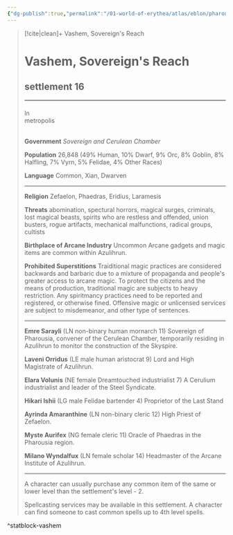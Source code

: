 ```yaml
---
{"dg-publish":true,"permalink":"/01-world-of-erythea/atlas/eblon/pharousia/vashem/","title":"Vashem, Sovereign's Reach","tags":["Location","WIP"],"noteIcon":"lamp"}
---
```




>[!cite|clean]+ Vashem, Sovereign's Reach
><div class="pf2block" style="width: 100%; margin:  auto"> <div class="d-flex"> <h1>Vashem, Sovereign's Reach </h1> <h2 class="ml-auto">settlement 16 </h2> </div> <div style="background: rgb(119, 119, 119); height: 2px; margin: 0px 0px 0.2rem;"></div> <div style="" class="pf-trait pf-trait-edge">&nbsp;</div> <div class="pf-trait pf-trait-align">ln</div> <div class="pf-trait pf-trait-type">metropolis</div> <div style="" class="pf-trait pf-trait-edge">&nbsp;</div> <div class="text-pf"> <p class="hang"><strong>Government</strong> <em>Sovereign and Cerulean Chamber</em></p> <p class="hang"><strong>Population</strong> 26,848 (49% Human, 10% Dwarf, 9% Orc, 8% Goblin, 8% Halfling, 7% Vyrn, 5% Felidae, 4% Other Races)</p> <p class="hang"><strong>Language</strong> Common, Xian, Dwarven</p> <div style="background: #cccccc; height: 2px; margin: 1px 0; border-bottom: 1px solid #00000066"></div> <p class="hang"><strong>Religion</strong> Zefaelon, Phaedras, Eridius, Laramesis</p> <p class="hang"><strong>Threats</strong> abomination, spectural horrors, magical surges, criminals, lost magical beasts, spirits who are restless and offended, union busters, rogue artifacts, mechanical malfunctions, radical groups, cultists</p> <p class="hang"><strong>Birthplace of Arcane Industry</strong> Uncommon Arcane gadgets and magic items are common within Azulihrun. </p> <p class="hang"><strong>Prohibited Superstitions</strong> Traiditional magic practices are considered backwards and barbaric due to a mixture of propaganda and people's greater access to arcane magic. To protect the citizens and the means of production, traditional magic are subjects to heavy restriction. Any spiritmancy practices need to be reported and registered, or otherwise fined. Offensive magic or unlicensed services are subject to misdemeanor, and other type of sentences. </p> <div style="background: #cccccc; height: 2px; margin: 1px 0; border-bottom: 1px solid #00000066"></div> <p class="hang"><strong>Emre Sarayli</strong> (LN non-binary human mornarch 11) Sovereign of Pharousia, convener of the Cerulean Chamber, temporarily residing in Azulihrun to monitor the construction of the Skyspire. </p> <p class="hang"><strong>Laveni Orridus</strong> (LE male human aristocrat 9) Lord and High Magistrate of Azulihrun.</p> <p class="hang"><strong>Elara Volunis</strong> (NE female Dreamtouched industrialist 7) A Cerulium industrialist and leader of the Steel Syndicate. </p> <p class="hang"><strong>Hikari Ishii</strong> (LG male Felidae bartender 4) Proprietor of the Last Stand </p> <p class="hang"><strong>Ayrinda Amaranthine</strong> (LN non-binary cleric 12) High Priest of Zefaelon. </p> <p class="hang"><strong>Myste Aurifex</strong> (NG female cleric 11) Oracle of Phaedras in the Pharousia region. </p> <p class="hang"><strong>Milano Wyndalfux</strong> (LN female scholar 14) Headmaster of the Arcane Institute of Azulihrun. </p> <div style="background: #cccccc; height: 2px; margin: 1px 0; border-bottom: 1px solid #00000066"></div> <p>A character can usually purchase any common item of the same or lower level than the settlement's level - 2. </p> <p>Spellcasting services may be available in this settlement. A character can find someone to cast common spells up to 4th level spells. </p> </div> </div>

^statblock-vashem